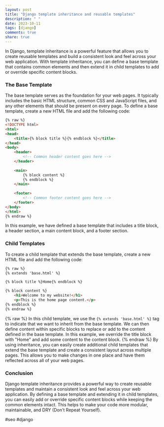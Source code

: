 ```yaml
---
layout: post
title: "Django template inheritance and reusable templates"
description: " "
date: 2023-10-11
tags: [django]
comments: true
share: true
---
```


In Django, template inheritance is a powerful feature that allows you to create reusable templates and build a consistent look and feel across your web application. With template inheritance, you can define a base template that contains common elements and then extend it in child templates to add or override specific content blocks.

### The Base Template

The base template serves as the foundation for your web pages. It typically includes the basic HTML structure, common CSS and JavaScript files, and any other elements that should be present on every page. To define a base template, create a new HTML file and add the following code:

```html
{% raw %}
<!DOCTYPE html>
<html>
<head>
    <title>{% block title %}{% endblock %}</title>
</head>
<body>
    <header>
        <!-- Common header content goes here -->
    </header>
    
    <main>
        {% block content %}
        {% endblock %}
    </main>
    
    <footer>
        <!-- Common footer content goes here -->
    </footer>
</body>
</html>
{% endraw %}
```

In this example, we have defined a base template that includes a title block, a header section, a main content block, and a footer section.

### Child Templates

To create a child template that extends the base template, create a new HTML file and add the following code:

```html
{% raw %}
{% extends 'base.html' %}

{% block title %}Home{% endblock %}

{% block content %}
    <h1>Welcome to my website!</h1>
    <p>This is the home page content.</p>
{% endblock %}
{% endraw %}
```
{% raw %}
In this child template, we use the `{% extends 'base.html' %}` tag to indicate that we want to inherit from the base template. We can then define content within specific blocks to replace or add to the content defined in the base template. In this example, we override the title block with "Home" and add some content to the content block.
{% endraw %}
By using inheritance, you can easily create additional child templates that extend the base template and create a consistent layout across multiple pages. This allows you to make changes in one place and have them reflected across all of your web pages.

### Conclusion

Django template inheritance provides a powerful way to create reusable templates and maintain a consistent look and feel across your web application. By defining a base template and extending it in child templates, you can easily add or override specific content blocks while keeping the common elements intact. This helps to make your code more modular, maintainable, and DRY (Don't Repeat Yourself).

#seo #django